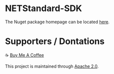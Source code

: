 # NETStandard-SDK

The Nuget package homepage can be located [here](https://www.nuget.org/packages/Encryption-API-Services-SDK).

# Supporters / Dontations
:coffee: [Buy Me A Coffee](https://www.buymeacoffee.com/mikemulchrs)

This project is maintained through [Apache 2.0](https://github.com/Encryption-API-Services/NETStandard-SDK/blob/main/LICENSE).
